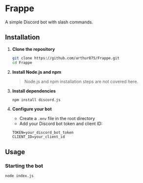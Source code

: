 # Frappe

A simple Discord bot with slash commands.

## Installation

1. **Clone the repository**
    ```bash
    git clone https://github.com/arthur875/Frappe.git
    cd Frappe
    ```

2. **Install Node.js and npm**
    > Node.js and npm installation steps are not covered here.

3. **Install dependencies**
    ```bash
    npm install discord.js
    ```

4. **Configure your bot**
    - Create a `.env` file in the root directory
    - Add your Discord bot token and client ID:
    ```
    TOKEN=your_discord_bot_token
    CLIENT_ID=your_client_id
    ```

## Usage

### Starting the bot
```bash
node index.js
